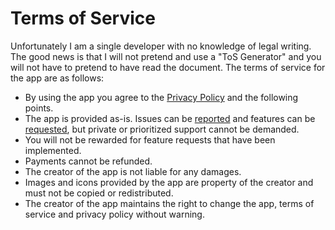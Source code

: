 # Terms of Service
Unfortunately I am a single developer with no knowledge of legal writing. The good news is that I will not pretend and use a "ToS Generator" and you will not have to pretend to have read the document. The terms of service for the app are as follows:

* By using the app you agree to the [Privacy Policy](./Privacy%20Policy.md) and the following points.
* The app is provided as-is. Issues can be [reported](../../issues) and features can be [requested](../../discussions), but private or prioritized support cannot be demanded.
* You will not be rewarded for feature requests that have been implemented.
* Payments cannot be refunded.
* The creator of the app is not liable for any damages.
* Images and icons provided by the app are property of the creator and must not be copied or redistributed.
* The creator of the app maintains the right to change the app, terms of service and privacy policy without warning.
